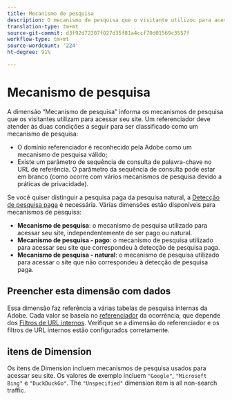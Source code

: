 ```yaml
---
title: Mecanismo de pesquisa
description: O mecanismo de pesquisa que o visitante utilizou para acessar seu site.
translation-type: tm+mt
source-git-commit: d3f92d72207f027d35f81a4ccf70d01569c3557f
workflow-type: tm+mt
source-wordcount: '224'
ht-degree: 91%

---
```



# Mecanismo de pesquisa

A dimensão “Mecanismo de pesquisa” informa os mecanismos de pesquisa que os visitantes utilizam para acessar seu site. Um referenciador deve atender às duas condições a seguir para ser classificado como um mecanismo de pesquisa:

* O domínio referenciador é reconhecido pela Adobe como um mecanismo de pesquisa válido;
* Existe um parâmetro de sequência de consulta de palavra-chave no URL de referência. O parâmetro da sequência de consulta pode estar em branco (como ocorre com vários mecanismos de pesquisa devido a práticas de privacidade).

Se você quiser distinguir a pesquisa paga da pesquisa natural, a [Detecção de pesquisa paga](/help/admin/admin/paid-search-detection/paid-search-detection.md) é necessária. Várias dimensões estão disponíveis para mecanismos de pesquisa:

* **Mecanismo de pesquisa**: o mecanismo de pesquisa utilizado para acessar seu site, independentemente de ser pago ou natural.
* **Mecanismo de pesquisa - pago**: o mecanismo de pesquisa utilizado para acessar seu site que correspondeu à detecção de pesquisa paga.
* **Mecanismo de pesquisa - natural**: o mecanismo de pesquisa utilizado para acessar o site que não correspondeu à detecção de pesquisa paga.

## Preencher esta dimensão com dados

Essa dimensão faz referência a várias tabelas de pesquisa internas da Adobe. Cada valor se baseia no [referenciador](referrer.md) da ocorrência, que depende dos [Filtros de URL internos](/help/admin/admin/internal-url-filter-admin.md). Verifique se a dimensão do referenciador e os filtros de URL internos estão configurados corretamente.

## itens de Dimension

Os itens de Dimension incluem mecanismos de pesquisa usados para acessar seu site. Os valores de exemplo incluem `"Google"`, `"Microsoft Bing"` e `"DuckDuckGo"`. The `"Unspecified"` dimension item is all non-search traffic.

